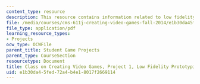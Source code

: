 ```yaml
---
content_type: resource
description: This resource contains information related to low fidelity prototyping.
file: /media/courses/cms-611j-creating-video-games-fall-2014/e1b30da45fed72a4b4e18017f2669114_MITCMS_611JF14_project1.pdf
file_type: application/pdf
learning_resource_types:
- Projects
ocw_type: OCWFile
parent_title: Student Game Projects
parent_type: CourseSection
resourcetype: Document
title: Class on Creating Video Games, Project 1, Low Fidelity Prototyping
uid: e1b30da4-5fed-72a4-b4e1-8017f2669114
---
```

